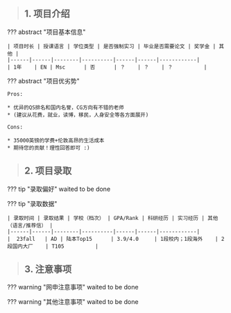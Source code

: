 > ## **1. 项目介绍**

??? abstract "项目基本信息" 

    | 项目时长 | 授课语言 | 学位类型 | 是否强制实习 | 毕业是否需要论文 | 奖学金 | 其他 |
    |------|------|--------|----------|------|------|------------|
    | 1年    | EN | Msc      | 否      | ？    | ？    | ？          |

??? abstract "项目优劣势" 

    Pros:
    
    * 优异的QS排名和国内名誉，CG方向有不错的老师
    * (建议从花费，就业，读博，移民，人身安全等各方面展开)
    
    Cons:

    * 35000英镑的学费+伦敦高昂的生活成本
    * 期待您的贡献！理性回答即可 :)

> ## **2. 项目录取**

??? tip "录取偏好"
    waited to be done

??? tip "录取数据"

    | 录取时间 | 录取结果 | 学校（档次） | GPA/Rank | 科研经历 | 实习经历 | 其他（语言/推荐信） |
    |------|------|--------|----------|------|------|------------|
    |  23fall   | AD | 陆本Top15      | 3.9/4.0     | 1段校内；1段海外    | 2段国内大厂    | T105          |


> ## **3. 注意事项**

??? warning "网申注意事项"
    waited to be done

??? warning "其他注意事项"
    waited to be done

